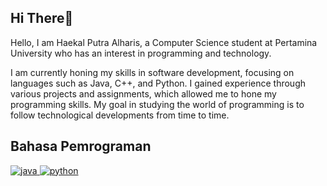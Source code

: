 <h2>Hi There👋</h2> 



<p>Hello, I am Haekal Putra Alharis, a Computer Science student at Pertamina University who has an interest in programming and technology.</p>

<p> I am currently honing my skills in software development, focusing on languages ​​such as Java, C++, and Python. I gained experience through various projects and assignments, which allowed me to hone my programming skills. My goal in studying the world of programming is to follow technological developments from time to time.</p>

<h2>Bahasa Pemrograman</h2>
<a href="https://github.com/HaekalAlharis">
  <img src="https://img.shields.io/badge/Java-ED8B00?style=for-the-badge&logo=java&logoColor=white" alt="java"/>
</a>
<a href="https://github.com/HaekalAlharis">
<img src="https://img.shields.io/badge/Python-3776AB?style=for-the-badge&logo=python&logoColor=" alt="python"/>
</a>


